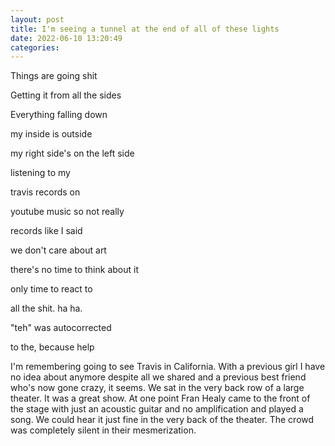 ```yaml
---
layout: post
title: I'm seeing a tunnel at the end of all of these lights
date: 2022-06-10 13:20:49
categories:
---
```


Things are going shit

Getting it from all the sides

Everything falling down

my inside is outside

my right side's on the left side

listening to my

travis records on

youtube music so not really

records like I said

we don't care about art

there's no time to think about it

only time to react to

all the shit. ha ha.

"teh" was autocorrected

to the, because help

I'm remembering going to see Travis in California. With a previous girl I have no idea about anymore despite all we shared and a previous best friend who's now gone crazy, it seems. We sat in the very back row of a large theater. It was a great show. At one point Fran Healy came to the front of the stage with just an acoustic guitar and no amplification and played a song. We could hear it just fine in the very back of the theater. The crowd was completely silent in their mesmerization.
